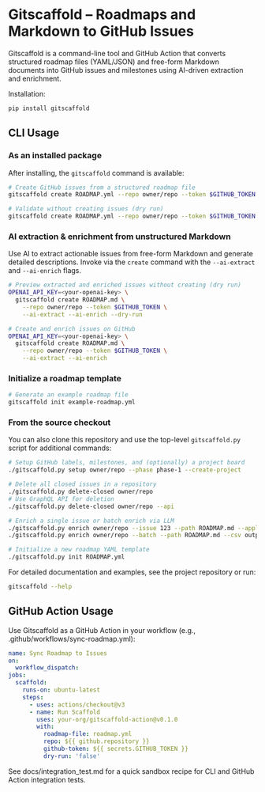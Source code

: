 # Gitscaffold – Roadmaps and Markdown to GitHub Issues

Gitscaffold is a command-line tool and GitHub Action that converts structured roadmap files (YAML/JSON) and free-form Markdown documents into GitHub issues and milestones using AI-driven extraction and enrichment.

Installation:
```sh
pip install gitscaffold
```

## CLI Usage

### As an installed package

After installing, the `gitscaffold` command is available:

```sh
# Create GitHub issues from a structured roadmap file
gitscaffold create ROADMAP.yml --repo owner/repo --token $GITHUB_TOKEN

# Validate without creating issues (dry run)
gitscaffold create ROADMAP.yml --repo owner/repo --token $GITHUB_TOKEN --dry-run
```

### AI extraction & enrichment from unstructured Markdown

Use AI to extract actionable issues from free-form Markdown and generate detailed descriptions.  Invoke via the `create` command with the `--ai-extract` and `--ai-enrich` flags.

```sh
# Preview extracted and enriched issues without creating (dry run)
OPENAI_API_KEY=<your-openai-key> \
  gitscaffold create ROADMAP.md \
    --repo owner/repo --token $GITHUB_TOKEN \
    --ai-extract --ai-enrich --dry-run

# Create and enrich issues on GitHub
OPENAI_API_KEY=<your-openai-key> \
  gitscaffold create ROADMAP.md \
    --repo owner/repo --token $GITHUB_TOKEN \
    --ai-extract --ai-enrich
```

### Initialize a roadmap template
```sh
# Generate an example roadmap file
gitscaffold init example-roadmap.yml
```

### From the source checkout

You can also clone this repository and use the top-level `gitscaffold.py` script for additional commands:

```sh
# Setup GitHub labels, milestones, and (optionally) a project board
./gitscaffold.py setup owner/repo --phase phase-1 --create-project

# Delete all closed issues in a repository
./gitscaffold.py delete-closed owner/repo
# Use GraphQL API for deletion
./gitscaffold.py delete-closed owner/repo --api

```
```sh
# Enrich a single issue or batch enrich via LLM
./gitscaffold.py enrich owner/repo --issue 123 --path ROADMAP.md --apply
./gitscaffold.py enrich owner/repo --batch --path ROADMAP.md --csv output.csv --interactive

```
```sh
# Initialize a new roadmap YAML template
./gitscaffold.py init ROADMAP.yml
```


For detailed documentation and examples, see the project repository or run:
```sh
gitscaffold --help
``` 

## GitHub Action Usage

Use Gitscaffold as a GitHub Action in your workflow (e.g., .github/workflows/sync-roadmap.yml):
```yaml
name: Sync Roadmap to Issues
on:
  workflow_dispatch:
jobs:
  scaffold:
    runs-on: ubuntu-latest
    steps:
      - uses: actions/checkout@v3
      - name: Run Scaffold
        uses: your-org/gitscaffold-action@v0.1.0
        with:
          roadmap-file: roadmap.yml
          repo: ${{ github.repository }}
          github-token: ${{ secrets.GITHUB_TOKEN }}
          dry-run: 'false'
```

See docs/integration_test.md for a quick sandbox recipe for CLI and GitHub Action integration tests.


